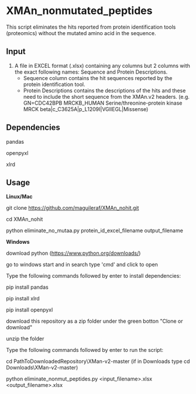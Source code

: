# XMAn_nonmutated_peptides
This script eliminates the hits reported from protein identification tools (proteomics) without the mutated amino acid in the sequence.

## **Input**

1. A file in EXCEL format (.xlsx) containing any columns but 2 columns with the exact following names: Sequence and Protein Descriptions. 
   - Sequence column contains the hit sequences reported by the protein identification tool.
   - Protein Descriptions contains the descriptions of the hits and these need to include the short sequence from the XMAn.v2 headers. (e.g. GN=CDC42BPB MRCKB_HUMAN Serine/threonine-protein kinase MRCK beta|c_C3625A|p_L1209I|VGIIEGL|Missense)
   
## **Dependencies**

pandas

openpyxl

xlrd

## **Usage**


**Linux/Mac**


git clone https://github.com/maguileraf/XMAn_nohit.git

cd XMAn_nohit

python eliminate_no_mutaa.py protein_id_excel_filename output_filename

**Windows**

download python (https://www.python.org/downloads/)

go to windows start and in search type 'cmd' and click to open

Type the following commands followed by enter to install dependencies:

pip install pandas

pip install xlrd

pip install openpyxl

download this repository as a zip folder under the green botton "Clone or download"

unzip the folder

Type the following commands followed by enter to run the script:

cd PathToDownloadedRepository\XMan-v2-master (if in Downloads type cd Downloads\XMan-v2-master)

python eliminate_nonmut_peptides.py <input_filename>.xlsx <output_filename>.xlsx
